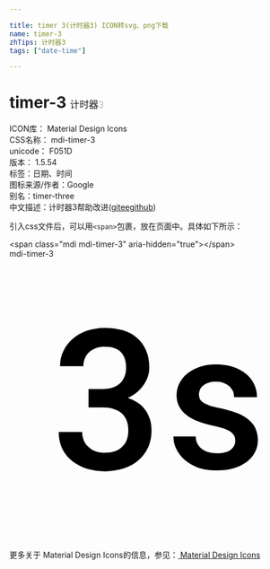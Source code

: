 ```yaml
---

title: timer 3(计时器3) ICON转svg、png下载
name: timer-3
zhTips: 计时器3
tags: ["date-time"]

---
```


# timer-3  <small style="font-size: 60%;font-weight: 100">计时器3</small>


<div class="detail-page">
<p>
<span>
ICON库：
<span class="badge-secondary badge">Material Design Icons</span> 
</span>
<br/>
<span>
CSS名称：
<span class="badge-secondary badge">mdi-timer-3</span> 
</span>
<br/>
<span>
unicode：
<span class="badge-secondary badge">F051D</span> 
<copy-btn content='F051D' btn-title=""></copy-btn>
<copy-btn :content='String.fromCodePoint(parseInt("F051D", 16))' btn-title="复制U"></copy-btn>
</span>
<br/>
<span>
版本：
<span class="badge-secondary badge">1.5.54</span> 
</span><br/><span>标签：<span class="badge-light badge"><router-link to="/tags/date-time.html">日期、时间</router-link></span></span>
<br/>
<span>图标来源/作者：<span class="badge-light badge">Google</span></span> 
<br/>
<span>别名：<span class="badge-light badge">timer-three</span></span><br/><span class="zh-detail">中文描述：<span class="badge-primary badge">计时器3</span><span class="help-link"><span>帮助改进</span>(<a href="https://gitee.com/liuwave/icon-helper/edit/master/json/material/timer-3.json" target="_blank" rel="noopener noreferrer">gitee</a><a href="https://github.com/liuwave/icon-helper/edit/master/json/material/timer-3.json" target="_blank" rel="noopener noreferrer">github</a></span>)</span><br/>
</p>
</div>
<div class="alert alert-dark">
  <i class="mdi mdi-timer-3 mdi-48px"></i>
  <i class="mdi mdi-timer-3 mdi-36px"></i>
  <i class="mdi mdi-timer-3 mdi-24px"></i>
  <i class="mdi mdi-timer-3 mdi-18px"></i>
</div>
<div>
  <p>引入css文件后，可以用<code>&lt;span&gt;</code>包裹，放在页面中。具体如下所示：    
  </p>
  <div class="alert alert-primary" style="font-size: 14px">
    &lt;span class="mdi mdi-timer-3" aria-hidden="true"&gt;&lt;/span&gt;
    <copy-btn content='<span class="mdi mdi-timer-3" aria-hidden="true"></span>'></copy-btn>
  </div>
  <div class="alert alert-secondary">
    <i class="mdi mdi-timer-3"
    style="font-size: 24px"
    aria-hidden="true"></i> mdi-timer-3
    <copy-btn content="mdi-timer-3" btn-title="复制图标名称"></copy-btn>
  </div>
</div>
<div id="svg" class="svg-wrap">
<svg xmlns="http://www.w3.org/2000/svg" viewBox="0 0 24 24"><path d="M20.87,14.37C20.73,14.09 20.5,13.84 20.24,13.63C19.96,13.42 19.63,13.24 19.23,13.1C18.83,12.96 18.38,12.83 17.88,12.72C17.53,12.65 17.24,12.57 17,12.5C16.78,12.41 16.6,12.33 16.46,12.24C16.32,12.15 16.23,12.05 16.18,11.94C16.13,11.83 16.1,11.7 16.1,11.55C16.1,11.4 16.13,11.27 16.19,11.14C16.25,11 16.34,10.89 16.46,10.8C16.58,10.7 16.73,10.62 16.91,10.56C17.09,10.5 17.31,10.47 17.55,10.47C17.8,10.47 18,10.5 18.21,10.58C18.4,10.65 18.56,10.75 18.69,10.87C18.82,11 18.91,11.13 19,11.29C19.04,11.45 19.08,11.61 19.08,11.78H21.03C21.03,11.39 20.95,11.03 20.79,10.69C20.63,10.35 20.4,10.06 20.1,9.81C19.8,9.56 19.44,9.37 19,9.22C18.58,9.07 18.09,9 17.55,9C17.04,9 16.57,9.07 16.16,9.21C15.75,9.35 15.39,9.54 15.1,9.78C14.81,10 14.59,10.3 14.43,10.62C14.27,10.94 14.2,11.27 14.2,11.63C14.2,12 14.28,12.31 14.43,12.59C14.58,12.87 14.8,13.11 15.07,13.32C15.34,13.53 15.67,13.7 16.05,13.85C16.43,14 16.86,14.11 17.32,14.21C17.71,14.29 18.03,14.38 18.27,14.47C18.5,14.56 18.7,14.66 18.84,14.76C18.97,14.86 19.06,15 19.11,15.1C19.16,15.22 19.18,15.35 19.18,15.5C19.18,15.81 19.05,16.06 18.78,16.26C18.5,16.46 18.12,16.55 17.61,16.55C17.39,16.55 17.18,16.53 16.97,16.47C16.76,16.42 16.57,16.34 16.41,16.23C16.24,16.12 16.11,15.97 16,15.79C15.89,15.61 15.83,15.38 15.82,15.12H13.93C13.93,15.5 14,15.83 14.17,16.17C14.33,16.5 14.56,16.82 14.87,17.1C15.18,17.37 15.56,17.59 16,17.76C16.5,17.93 17,18 17.6,18C18.13,18 18.61,17.95 19.04,17.82C19.47,17.69 19.84,17.5 20.15,17.28C20.46,17.05 20.69,16.77 20.86,16.45C21.03,16.13 21.11,15.78 21.11,15.39C21.09,15 21,14.65 20.87,14.37M11.61,12.97C11.45,12.73 11.25,12.5 11,12.32C10.74,12.13 10.43,11.97 10.06,11.84C10.36,11.7 10.63,11.54 10.86,11.34C11.09,11.14 11.28,10.93 11.43,10.7C11.58,10.47 11.7,10.24 11.77,10C11.85,9.75 11.88,9.5 11.88,9.26C11.88,8.71 11.79,8.22 11.6,7.8C11.42,7.38 11.16,7.03 10.82,6.74C10.5,6.46 10.09,6.24 9.62,6.1C9.17,5.97 8.65,5.9 8.09,5.9C7.54,5.9 7.03,6 6.57,6.14C6.1,6.31 5.7,6.54 5.37,6.83C5.04,7.12 4.77,7.46 4.59,7.86C4.39,8.25 4.3,8.69 4.3,9.15H6.28C6.28,8.89 6.33,8.66 6.42,8.46C6.5,8.26 6.64,8.08 6.8,7.94C6.97,7.8 7.16,7.69 7.38,7.61C7.6,7.53 7.84,7.5 8.11,7.5C8.72,7.5 9.17,7.65 9.47,7.96C9.77,8.27 9.91,8.71 9.91,9.28C9.91,9.55 9.87,9.8 9.79,10C9.71,10.24 9.58,10.43 9.41,10.59C9.24,10.75 9.03,10.87 8.78,10.96C8.53,11.05 8.23,11.09 7.89,11.09H6.72V12.66H7.9C8.24,12.66 8.54,12.7 8.81,12.77C9.08,12.85 9.31,12.96 9.5,13.12C9.69,13.28 9.84,13.5 9.94,13.73C10.04,13.97 10.1,14.27 10.1,14.6C10.1,15.22 9.92,15.69 9.57,16C9.22,16.35 8.73,16.5 8.12,16.5C7.83,16.5 7.56,16.47 7.32,16.38C7.08,16.3 6.88,16.18 6.71,16C6.54,15.86 6.41,15.68 6.32,15.46C6.23,15.24 6.18,15 6.18,14.74H4.19C4.19,15.29 4.3,15.77 4.5,16.19C4.72,16.61 5,16.96 5.37,17.24C5.73,17.5 6.14,17.73 6.61,17.87C7.08,18 7.57,18.08 8.09,18.08C8.66,18.08 9.18,18 9.67,17.85C10.16,17.7 10.58,17.47 10.93,17.17C11.29,16.87 11.57,16.5 11.77,16.07C11.97,15.64 12.07,15.14 12.07,14.59C12.07,14.3 12.03,14 11.96,13.73C11.88,13.5 11.77,13.22 11.61,12.97Z" /></svg>
</div>
<detail full-name='mdi-timer-3'></detail>
    
<div><p>更多关于 Material Design Icons的信息，参见：<a target="_blank" href="https://iconhelper.cn/material.html"> Material Design Icons</a>
</p></div>
